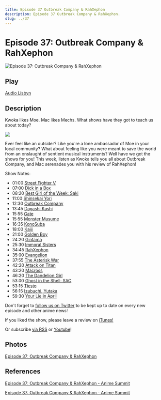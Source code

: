 ```yaml
---
title: Episode 37 Outbreak Company & RahXephon
description: Episode 37 Outbreak Company & RahXephon.
slug: ../37
---
```


# Episode 37: Outbreak Company & RahXephon

![Episode 37: Outbreak Company & RahXephon](https://i.imgur.com/1qdcO2N.png)

## Play

[Audio Lisbyn](http://traffic.libsyn.com/ranime/Final_37_mixdown.mp3)

## Description

Kwoka likes Moe. Mac likes Mechs. What shows have they got to teach us about today?

[![](https://i.imgur.com/EPnQc1R.png)](http://traffic.libsyn.com/ranime/Final_37_mixdown.mp3)

Ever feel like an outsider? Like you're a lone ambassador of Moe in your local community? What about feeling like you were meant to save the world from an onslaught of sentient musical instruments? Well have we got the shows for you! This week, listen as Kwoka tells you all about Outbreak Company, and Mac serenades you with his review of RahXephon!

Show Notes:

*   01:00 [Street Fighter V](https://en.wikipedia.org/wiki/Street_Fighter_V)
*   07:00 [Dick in a Box](https://www.youtube.com/watch?v=JwCbbMgp3Lw)
*   08:20 [Best Girl of the Week: Saki](http://myanimelist.net/character/57569/Saki_Watanabe)
*   11:00 [Shinsekai Yori](http://myanimelist.net/anime/13125/Shinsekai_yori?q=shinse)
*   12:30 [Outbreak Company](http://myanimelist.net/anime/19369/Outbreak_Company?q=outbreak%20)
*   13:45 [Dagashi Kashi](http://myanimelist.net/anime/31636/Dagashi_Kashi?q=dagash)
*   15:55 [Gate](http://myanimelist.net/anime/28907/Gate__Jieitai_Kanochi_nite_Kaku_Tatakaeri?q=gat)
*   15:55 [Monster Musume](http://myanimelist.net/anime/30307/Monster_Musume_no_Iru_Nichijou?q=monster%20mu)
*   16:35 [KonoSuba](http://myanimelist.net/anime/30831/Kono_Subarashii_Sekai_ni_Shukufuku_wo?q=konosuba)
*   18:00 [Kaiji](http://myanimelist.net/anime/3002/Gyakkyou_Burai_Kaiji__Ultimate_Survivor?q=kaiji)
*   21:00 [Golden Boy](http://myanimelist.net/anime/268/Golden_Boy?q=golden%20b)
*   24:20 [Gintama](http://myanimelist.net/anime/918/Gintama?q=gintam)
*   25:30 [Immoral Sisters](http://myanimelist.net/anime/1634/Ai_Shimai__Futari_no_Kajitsu)
*   34:45 [RahXephon](http://myanimelist.net/anime/165/RahXephon?q=rah)
*   35:00 [Evangelion](http://myanimelist.net/anime/30/Neon_Genesis_Evangelion?q=evangel)
*   37:55 [The Asterisk War](http://myanimelist.net/anime/30544/Gakusen_Toshi_Asterisk?q=aster)
*   42:20 [Attack on Titan](http://myanimelist.net/anime/16498/Shingeki_no_Kyojin?q=attac)
*   43:20 [Macross](http://myanimelist.net/anime/1088/Macross?q=macros)
*   46:20 [The Dandelion Girl](https://en.wikipedia.org/wiki/The_Dandelion_Girl)
*   53:00 [Ghost in the Shell: SAC](http://myanimelist.net/anime/467/Ghost_in_the_Shell__Stand_Alone_Complex)
*   53:15 [Tiesto](https://en.wikipedia.org/wiki/Ti%C3%ABsto)
*   56:15 [Izubuchi, Yutaka](http://myanimelist.net/people/4075/Izubuchi_Yutaka)
*   59:30 [Your Lie in April](http://myanimelist.net/anime/23273/Shigatsu_wa_Kimi_no_Uso?q=your%20li)

Don't forget to [follow us on Twitter](https://twitter.animesummit.net/) to be kept up to date on every new episode and other anime news!

If you liked the show, please leave a review on [iTunes!](http://itunes.animesummit.net/)

Or subscribe [via RSS](http://ranime.libsyn.com/rss) or [Youtube](http://yt.animesummit.net/)!

## Photos

[Episode 37: Outbreak Company & RahXephon](https://i.imgur.com/1qdcO2N.png)

## References

[Episode 37: Outbreak Company & RahXephon - Anime Summit](https://web.archive.org/web/20160319151507/http://animesummit.net/episode-37-outbreak-company-rahxephon)

[Episode 37: Outbreak Company & RahXephon - Anime Summit](http://animesummit.net/episode-37-outbreak-company-rahxephon)